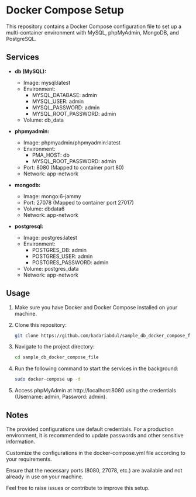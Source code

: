 # Docker Compose Setup

This repository contains a Docker Compose configuration file to set up a multi-container environment with MySQL, phpMyAdmin, MongoDB, and PostgreSQL.

## Services

- **db (MySQL):**
  - Image: mysql:latest
  - Environment:
    - MYSQL_DATABASE: admin
    - MYSQL_USER: admin
    - MYSQL_PASSWORD: admin
    - MYSQL_ROOT_PASSWORD: admin
  - Volume: db_data

- **phpmyadmin:**
  - Image: phpmyadmin/phpmyadmin:latest
  - Environment:
    - PMA_HOST: db
    - MYSQL_ROOT_PASSWORD: admin
  - Port: 8080 (Mapped to container port 80)
  - Network: app-network

- **mongodb:**
  - Image: mongo:6-jammy
  - Port: 27078 (Mapped to container port 27017)
  - Volume: dbdata6
  - Network: app-network

- **postgresql:**
  - Image: postgres:latest
  - Environment:
    - POSTGRES_DB: admin
    - POSTGRES_USER: admin
    - POSTGRES_PASSWORD: admin
  - Volume: postgres_data
  - Network: app-network

## Usage

1. Make sure you have Docker and Docker Compose installed on your machine.

2. Clone this repository:
   ```bash
   git clone https://github.com/kadariabdul/sample_db_docker_compose_file.git
   ```

3. Navigate to the project directory:

    ```bash
    cd sample_db_docker_compose_file
    ```
4. Run the following command to start the services in the background:

    ```bash
    sudo docker-compose up -d
    ```

5. Access phpMyAdmin at http://localhost:8080 using the credentials (Username: admin, Password: admin).

## Notes
The provided configurations use default credentials. For a production environment, it is recommended to update passwords and other sensitive information.

Customize the configurations in the docker-compose.yml file according to your requirements.

Ensure that the necessary ports (8080, 27078, etc.) are available and not already in use on your machine.

Feel free to raise issues or contribute to improve this setup.
